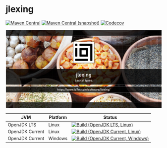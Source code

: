 jlexing
===

[![Maven Central](https://img.shields.io/maven-central/v/com.io7m.jlexing/com.io7m.jlexing.svg?style=flat-square)](http://search.maven.org/#search%7Cga%7C1%7Cg%3A%22com.io7m.jlexing%22)
[![Maven Central (snapshot)](https://img.shields.io/nexus/s/https/s01.oss.sonatype.org/com.io7m.jlexing/com.io7m.jlexing.svg?style=flat-square)](https://s01.oss.sonatype.org/content/repositories/snapshots/com/io7m/jlexing/)
[![Codecov](https://img.shields.io/codecov/c/github/io7m/jlexing.svg?style=flat-square)](https://codecov.io/gh/io7m/jlexing)

![jlexing](./src/site/resources/jlexing.jpg?raw=true)

| JVM             | Platform | Status |
|-----------------|----------|--------|
| OpenJDK LTS     | Linux    | [![Build (OpenJDK LTS, Linux)](https://img.shields.io/github/workflow/status/io7m/jlexing/main-openjdk_lts-linux)](https://github.com/io7m/jlexing/actions?query=workflow%3Amain-openjdk_lts-linux) |
| OpenJDK Current | Linux    | [![Build (OpenJDK Current, Linux)](https://img.shields.io/github/workflow/status/io7m/jlexing/main-openjdk_current-linux)](https://github.com/io7m/jlexing/actions?query=workflow%3Amain-openjdk_current-linux)
| OpenJDK Current | Windows  | [![Build (OpenJDK Current, Windows)](https://img.shields.io/github/workflow/status/io7m/jlexing/main-openjdk_current-windows)](https://github.com/io7m/jlexing/actions?query=workflow%3Amain-openjdk_current-windows)

